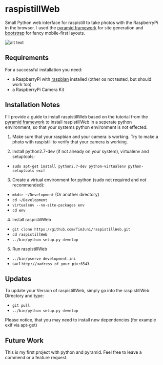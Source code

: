 # raspistillWeb

Small Python web interface for raspistill to take photos with the RaspberryPi in the browser. I used the [pyramid framework](http://www.pylonsproject.org/) for site generation and [bootstrap](http://getbootstrap.com/) for fancy mobile-first layouts. 

![alt text](https://raw.github.com/TimJuni/raspistillWeb/master/raspistillweb/pictures/preview.jpg "raspistillWeb preview")

## Requirements

For a successful installation you need:
* a RaspberryPi with [raspbian](http://www.raspbian.org) installed (other os not tested, but should work too)
* a RaspberryPi Camera Kit

## Installation Notes

I'll provide a guide to install raspistillWeb based on the tutorial from the [pyramid framework](http://docs.pylonsproject.org/projects/pyramid/en/1.4-branch/narr/install.html) to install raspistillWeb in a seperate python environment, so that your systems python environment is not effected.

1. Make sure that your raspbian and your camera is working. Try to make a photo with raspistill to verify that your camera is working. 

2. Install python2.7-dev (if not already on your system), virtualenv and setuptools:
  * `sudo apt-get install python2.7-dev python-virtualenv python-setuptools exif`

3. Create a virtual environment for python (sudo not required and not recommended):
  * `mkdir ~/Development` (Or another directory)
  * `cd ~/Development`
  * `virtualenv --no-site-packages env`
  * `cd env`

4. Install raspistillWeb
  * `git clone https://github.com/TimJuni/raspistillWeb.git`
  * `cd raspistillWeb`
  * `../bin/python setup.py develop`

5. Run raspistillWeb
  * `../bin/pserve development.ini`
  * surf `http://<adress of your pi>:6543`

## Updates
To update your Version of raspistillWeb, simply go into the raspistillWeb Directory and type:
  * `git pull`
  * `../bin/python setup.py develop`

Please notice, that you may need to install new dependencies (for example exif via apt-get)

## Future Work
This is my first project with python and pyramid. Feel free to leave a commend or a feature request.
